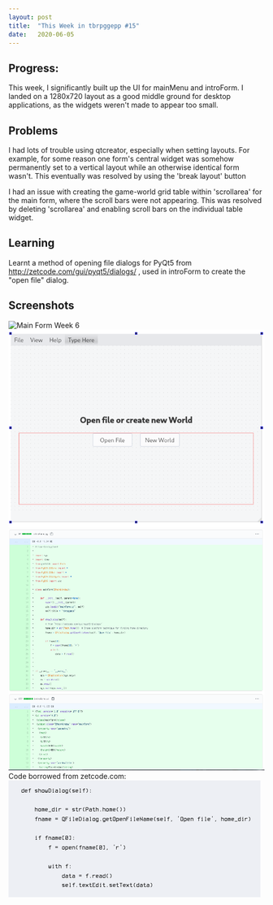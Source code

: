 ```yaml
---
layout: post
title:  "This Week in tbrpggepp #15"
date:   2020-06-05
---
```


## Progress:
This week, I significantly built up the UI for mainMenu and introForm. I landed on a 1280x720 layout as a good middle ground for desktop applications, as the widgets weren't made to appear too small.

## Problems
I had lots of trouble using qtcreator, especially when setting layouts. For example, for some reason one form's central widget was somehow permanently set to a vertical layout while an otherwise identical form wasn't. This eventually was resolved by using the 'break layout' button

I had an issue with creating the game-world grid table within 'scrollarea' for the main form, where the scroll bars were not appearing. This was resolved by deleting 'scrollarea' and enabling scroll bars on the individual table widget.

## Learning
Learnt a method of opening file dialogs for PyQt5 from http://zetcode.com/gui/pyqt5/dialogs/ , used in introForm to create the "open file" dialog.

## Screenshots
![Main Form Week 6](/assets/mainMenuFormW6.png)
![Intro Form Week 6](/assets/introFormW6.png)
![Intro Form Code Week 6](/assets/introFormCodeW6.png)
Code borrowed from zetcode.com:
![zetcode](/assets/zetcode.png)

